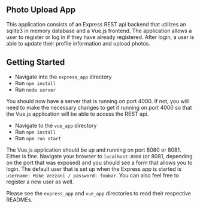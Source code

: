 ## Photo Upload App

This application consists of an Express REST api backend that utilizes an sqlite3
in memory database and a Vue.js frontend. The application allows a user to register
or log in if they have already registered. After login, a user is able to update
their profile information and upload photos.

## Getting Started

- Navigate into the `express_app` directory
- Run `npm install`
- Run `node server`

You should now have a server that is running on port 4000. If not, you will need
to make the necessary changes to get it running on port 4000 so that the Vue.js
application will be able to access the REST api.

- Navigate to the `vue_app` directory
- Run `npm install`
- Run `npm run start`

The Vue.js application should be up and running on port 8080 or 8081. Either is
fine. Navigate your browser to `localhost:8080` (or 8081, depending on the port
that was exposed) and you should see a form that allows you to login. The default
user that is set up when the Express app is started is `username: Mike Vezzani /
 password: foobar`. You can also feel free to register a new user as well.

Please see the `express_app` and `vue_app` directories to read their respective
READMEs.
